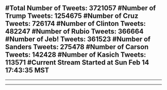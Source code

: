 #Total Number of Tweets: 3721057 
#Number of Trump Tweets: 1254675
#Number of Cruz Tweets: 726174
#Number of Clinton Tweets: 482247
#Number of Rubio Tweets: 366664
#Number of Jeb! Tweets: 361523
#Number of Sanders Tweets: 275478
#Number of Carson Tweets: 142428
#Number of Kasich Tweets: 113571
#Current Stream Started at Sun Feb 14 17:43:35 MST
---
---
---
